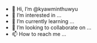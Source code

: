 - 👋 Hi, I’m @kyawminthuwyu
- 👀 I’m interested in ...
- 🌱 I’m currently learning ...
- 💞️ I’m looking to collaborate on ...
- 📫 How to reach me ...

<!---
kyawminthuwyu/kyawminthuwyu is a ✨ special ✨ repository because its `README.md` (this file) appears on your GitHub profile.
You can click the Preview link to take a look at your changes.
--->
